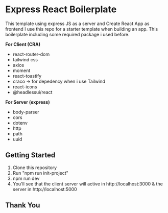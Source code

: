 # Express React Boilerplate

This template using express JS as a server and Create React App as frontend
I use this repo for a starter template when building an app.
This boilerplate including some required package i used before.

**For Client (CRA)**
- react-router-dom
- tailwind css
- axios
- moment
- react-toastify
- craco -> for depedency when i use Tailwind
- react-icons
- @headlessui/react

**For Server (express)**
- body-parser
- cors
- dotenv
- http
- path
- uuid

## Getting Started

1. Clone this repository
2. Run "npm run init-project"
3. npm run dev
4. You'll see that the client server will active in http://localhost:3000 & the server in http://localhost:5000

## Thank You